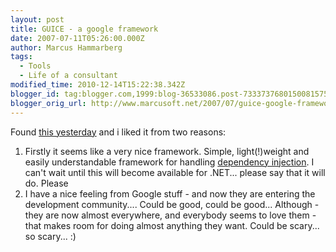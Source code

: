 ```yaml
---
layout: post
title: GUICE - a google framework
date: 2007-07-11T05:26:00.000Z
author: Marcus Hammarberg
tags:
  - Tools
  - Life of a consultant
modified_time: 2010-12-14T15:22:38.342Z
blogger_id: tag:blogger.com,1999:blog-36533086.post-7333737680150081575
blogger_orig_url: http://www.marcusoft.net/2007/07/guice-google-framework.html
---
```


Found
[this
yesterday](http://crazybob.org/2007/06/introduction-to-guice-video-redux.html)
and i liked it from two reasons:

1.  Firstly it seems like a very nice framework. Simple, light(!)weight
    and easily understandable framework for handling [dependency
    injection](http://en.wikipedia.org/wiki/Dependency_injection). I
    can't wait until this will become available for .NET... please say
    that it will do. Please
2.  I have a nice feeling from Google stuff - and now they are entering
    the <span id="SPELLING_ERROR_0"
    class="blsp-spelling-corrected">development community....
    Could be good, could be good...
   Although - they are now almost everywhere, and everybody seems to
    love them - that makes room for doing almost anything they want.
    Could be scary... so scary... :)
